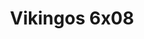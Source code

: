 ---
layout: episodios
title: "Vikingos 6x08"
url_serie_padre: 'vikingos/temporada-6'
category: 'series'
capitulo: 'yes'
anio: '2011'
prev: 'capitulo-7'
proximo: 'capitulo-9'
idioma: 'Subtitulado'
calidad: 'Full HD'
reproductores: ["https://upstream.to/embed-7jyuxkxe8b76.html","https://upstream.to/embed-8r7sg9qo5tbk.html"]
reproductor: onlystream
clasificacion: '+10'
tags:
- Fantasia
---